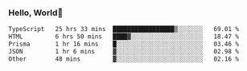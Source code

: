 
### Hello, World🐤

<!--START_SECTION:waka-->

```txt
TypeScript   25 hrs 33 mins  █████████████████▒░░░░░░░   69.01 %
HTML         6 hrs 50 mins   ████▓░░░░░░░░░░░░░░░░░░░░   18.47 %
Prisma       1 hr 16 mins    █░░░░░░░░░░░░░░░░░░░░░░░░   03.46 %
JSON         1 hr 6 mins     ▓░░░░░░░░░░░░░░░░░░░░░░░░   02.98 %
Other        48 mins         ▓░░░░░░░░░░░░░░░░░░░░░░░░   02.16 %
```

<!--END_SECTION:waka-->
